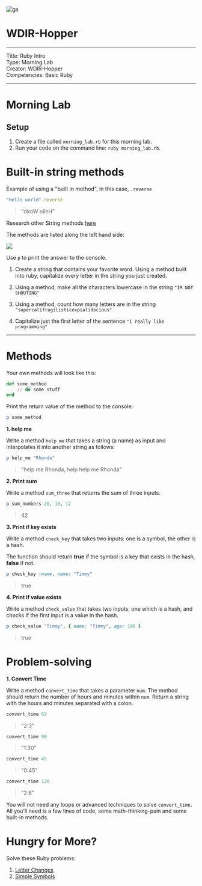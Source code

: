 ![ga](http://mobbook.generalassemb.ly/ga_cog.png)

# WDIR-Hopper

---
Title: Ruby Intro<br>
Type: Morning Lab<br>
Creator: WDIR-Hopper <br>
Competencies: Basic Ruby<br>

---

# Morning Lab

## Setup

1. Create a file called `morning_lab.rb` for this morning lab.
2. Run your code on the command line: `ruby morning_lab.rb`.

# Built-in string methods

Example of using a "built in method", in this case, `.reverse`

```ruby
"Hello world".reverse
```
> "dlroW olleH"

Research other String methods [here](http://ruby-doc.org/core-2.4.1/String.html)

The methods are listed along the left hand side:

![](https://i.imgur.com/GHJNDEK.png)

Use `p` to print the answer to the console.

1. Create a string that contains your favorite word. Using a method built into ruby, capitalize every letter in the string you just created.

2. Using a method, make all the characters lowercase in the string `"IM NOT SHOUTING"`

3. Using a method, count how many letters are in the string `"supercalifragilisticexpialidocious"`

4. Capitalize just the first letter of the sentence `"i really like programming"`

<hr>

# Methods

Your own methods will look like this:

```ruby
def some_method
	// do some stuff
end
```

Print the return value of the method to the console:

```ruby
p some_method
```


**1. help me**

Write a method `help me` that takes a string (a name) as input and interpolates it into another string as follows:

```ruby
p help_me "Rhonda"
```
> "help me Rhonda, help help me Rhonda"

**2. Print sum**

Write a method `sum_three` that returns the sum of three inputs.

```ruby
p sum_numbers 20, 10, 12
```
> 42

**3. Print if key exists**

Write a method `check_key` that takes two inputs: one is a symbol, the other is a hash.

The function should return **true** if the symbol is a key that exists in the hash, **false** if not.

```ruby
p check_key :name, name: "Timmy"
```
> true

**4. Print if value exists**

Write a method `check_value` that takes two inputs, one which is a hash, and checks if the first input is a value in the hash.

```ruby
p check_value "Timmy", { name: "Timmy", age: 100 }
```
> true


# Problem-solving

**1. Convert Time**

Write a method `convert_time` that takes a parameter `num`. The method should return the number of hours and minutes within `num`. Return a string with the hours and minutes separated with a colon.

```ruby
convert_time 63
```
> "2:3"

```ruby
convert_time 90
```
> "1:30"

```ruby
convert_time 45
```
> "0:45"

```ruby
convert_time 126
```
> "2:6"

You will not need any loops or advanced techniques to solve `convert_time`. All you'll need is a few lines of code, some math-thinking-pain and some built-in methods.



# Hungry for More?

Solve these Ruby problems:

1. [Letter Changes](https://coderbyte.com/editor/guest:Letter%20Changes:Ruby)
2. [Simple Symbols](https://coderbyte.com/editor/guest:Simple%20Symbols:Ruby)

